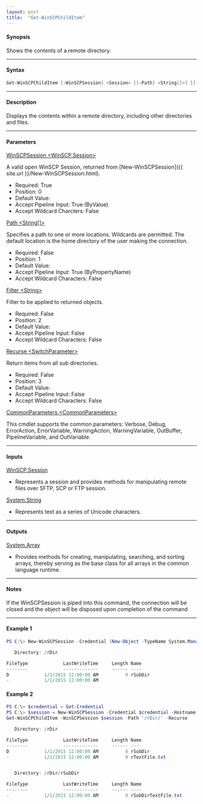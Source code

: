 ```yaml
---
layout: post
title:  "Get-WinSCPChildItem"
---
```


#### **Synopsis**

Shows the contents of a remote directory.

---

#### **Syntax**

```powershell
Get-WinSCPChildItem [-WinSCPSession] <Session> [[-Path] <String[]>] [[-Filter] <String>] [-Recurse] [<CommonParameters>]
```

---

#### **Description**

Displays the contents within a remote directory, including other directories and files.

---

#### **Parameters**

[WinSCPSession \<WinSCP.Session\>](http://winscp.net/eng/docs/library_session)

A valid open WinSCP Session, returned from [New-WinSCPSession]({{ site.url }}/New-WinSCPSession.html).

* Required: True
* Position: 0
* Default Value:
* Accept Pipeline Input: True (ByValue)
* Accept Wildcard Charcters: False

[Path \<String\[\]\>](http://winscp.net/eng/docs/library_session_getfileinfo)

Specifies a path to one or more locations. Wildcards are permitted. The default location is the home directory of the user making the connection.

* Required: False
* Position: 1
* Default Value:
* Accept Pipeline Input: True (ByPropertyName)
* Accept Wildcard Characters: False

[Filter \<String\>](http://winscp.net/eng/docs/operation_mask)

Filter to be applied to returned objects.

* Required: False
* Position: 2
* Default Value:
* Accept Pipeline Input: False
* Accept Wildcard Characters: False

[Recurse \<SwitchParameter\>](https://msdn.microsoft.com/en-us/library/system.management.automation.switchparameter(v=vs.85).aspx)

Return items from all sub directories.

* Required: False
* Position: 3
* Default Value:
* Accept Pipeline Input: False
* Accept Wildcard Characters: False

[CommonParameters \<CommonParameters\>](http://go.microsoft.com/fwlink/?LinkID=113216)

This cmdlet supports the common parameters: Verbose, Debug, ErrorAction, ErrorVariable, WarningAction, WarningVariable, OutBuffer, PipelineVariable, and OutVariable.

---

#### **Inputs**

[WinSCP.Session](http://winscp.net/eng/docs/library_session)

* Represents a session and provides methods for manipulating remote files over SFTP, SCP or FTP session.

[System.String](https://msdn.microsoft.com/en-us/library/system.string(v=vs.110).aspx)

* Represents text as a series of Unicode characters.

---

#### **Outputs**

[System.Array](https://msdn.microsoft.com/en-us/library/system.array(v=vs.110).aspx)

* Provides methods for creating, manipulating, searching, and sorting arrays, thereby serving as the base class for all arrays in the common language runtime.

---

#### **Notes**

If the WinSCPSession is piped into this command, the connection will be closed and the object will be disposed upon completion of the command

---

#### **Example 1**

```powershell
PS C:\> New-WinSCPSession -Credential (New-Object -TypeName System.Managemnet.Automation.PSCredential -ArgumentList $env:USERNAME, (New-Object -TypeName System.Security.SecureString)) -HostName $env:COMPUTERNAME -Protocol Ftp | Get-WinSCPChildItem -Path '/rDir/'

   Directory: /rDir

FileType             LastWriteTime     Length Name
--------             -------------     ------ ----
D             1/1/2015 12:00:00 AM          0 rSubDir
-             1/1/2015 12:00:00 AM       
```

#### **Example 2**

```powershell
PS C:\> $credential = Get-Credential
PS C:\> $session = New-WinSCPSession -Credential $credential -Hostname 'myftphost.org' -SshHostKeyFingerprint 'ssh-rsa 1024 xx:xx:xx:xx:xx:xx:xx:xx:xx:xx:xx:xx:xx:xx:xx:xx'
Get-WinSCPChildItem -WinSCPSession $session -Path '/rDir/' -Recurse

   Directory: /rDir

FileType             LastWriteTime     Length Name
--------             -------------     ------ ----
D             1/1/2015 12:00:00 AM          0 rSubDir
-             1/1/2015 12:00:00 AM          0 rTextFile.txt


   Directory: /rDir/rSubDir

FileType             LastWriteTime     Length Name
--------             -------------     ------ ----
-             1/1/2015 12:00:00 AM          0 rSubDirTextFile.txt
```